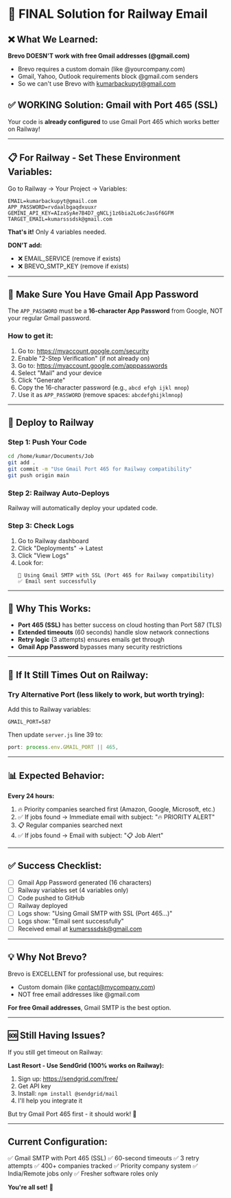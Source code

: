 # 🎯 FINAL Solution for Railway Email

## ❌ What We Learned:

**Brevo DOESN'T work with free Gmail addresses (@gmail.com)**
- Brevo requires a custom domain (like @yourcompany.com)
- Gmail, Yahoo, Outlook requirements block @gmail.com senders
- So we can't use Brevo with kumarbackupyt@gmail.com

## ✅ WORKING Solution: Gmail with Port 465 (SSL)

Your code is **already configured** to use Gmail Port 465 which works better on Railway!

---

## 📋 For Railway - Set These Environment Variables:

Go to Railway → Your Project → Variables:

```
EMAIL=kumarbackupyt@gmail.com
APP_PASSWORD=rvdaalbgaqdxuuxr
GEMINI_API_KEY=AIzaSyAe7B4D7_gNCLj1z6bia2Lo6cJasGf6GFM
TARGET_EMAIL=kumarsssdsk@gmail.com
```

**That's it!** Only 4 variables needed.

**DON'T add:**
- ❌ EMAIL_SERVICE (remove if exists)
- ❌ BREVO_SMTP_KEY (remove if exists)

---

## 🔑 Make Sure You Have Gmail App Password

The `APP_PASSWORD` must be a **16-character App Password** from Google, NOT your regular Gmail password.

### How to get it:

1. Go to: https://myaccount.google.com/security
2. Enable "2-Step Verification" (if not already on)
3. Go to: https://myaccount.google.com/apppasswords
4. Select "Mail" and your device
5. Click "Generate"
6. Copy the 16-character password (e.g., `abcd efgh ijkl mnop`)
7. Use it as `APP_PASSWORD` (remove spaces: `abcdefghijklmnop`)

---

## 🚀 Deploy to Railway

### Step 1: Push Your Code

```bash
cd /home/kumar/Documents/Job
git add .
git commit -m "Use Gmail Port 465 for Railway compatibility"
git push origin main
```

### Step 2: Railway Auto-Deploys

Railway will automatically deploy your updated code.

### Step 3: Check Logs

1. Go to Railway dashboard
2. Click "Deployments" → Latest
3. Click "View Logs"
4. Look for:
   ```
   📧 Using Gmail SMTP with SSL (Port 465 for Railway compatibility)
   ✅ Email sent successfully
   ```

---

## 🎯 Why This Works:

- **Port 465 (SSL)** has better success on cloud hosting than Port 587 (TLS)
- **Extended timeouts** (60 seconds) handle slow network connections
- **Retry logic** (3 attempts) ensures emails get through
- **Gmail App Password** bypasses many security restrictions

---

## 🔧 If It Still Times Out on Railway:

### Try Alternative Port (less likely to work, but worth trying):

Add this to Railway variables:
```
GMAIL_PORT=587
```

Then update `server.js` line 39 to:
```javascript
port: process.env.GMAIL_PORT || 465,
```

---

## 📊 Expected Behavior:

**Every 24 hours:**
1. 🔥 Priority companies searched first (Amazon, Google, Microsoft, etc.)
2. ✅ If jobs found → Immediate email with subject: "🔥 PRIORITY ALERT"
3. 📋 Regular companies searched next
4. ✅ If jobs found → Email with subject: "📋 Job Alert"

---

## ✅ Success Checklist:

- [ ] Gmail App Password generated (16 characters)
- [ ] Railway variables set (4 variables only)
- [ ] Code pushed to GitHub
- [ ] Railway deployed
- [ ] Logs show: "Using Gmail SMTP with SSL (Port 465...)"
- [ ] Logs show: "Email sent successfully"
- [ ] Received email at kumarsssdsk@gmail.com

---

## 💡 Why Not Brevo?

Brevo is EXCELLENT for professional use, but requires:
- Custom domain (like contact@mycompany.com)
- NOT free email addresses like @gmail.com

**For free Gmail addresses**, Gmail SMTP is the best option.

---

## 🆘 Still Having Issues?

If you still get timeout on Railway:

**Last Resort - Use SendGrid (100% works on Railway):**

1. Sign up: https://sendgrid.com/free/
2. Get API key
3. Install: `npm install @sendgrid/mail`
4. I'll help you integrate it

But try Gmail Port 465 first - it should work! 🤞

---

## Current Configuration:

✅ Gmail SMTP with Port 465 (SSL)
✅ 60-second timeouts
✅ 3 retry attempts
✅ 400+ companies tracked
✅ Priority company system
✅ India/Remote jobs only
✅ Fresher software roles only

**You're all set!** 🚀
